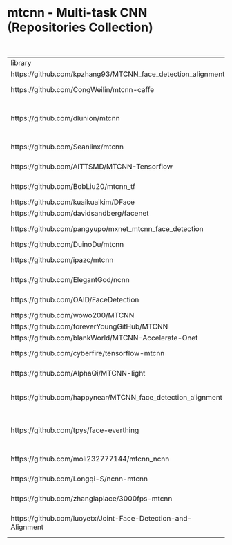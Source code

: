 # mtcnn - Multi-task CNN (Repositories Collection)

<table>  
    <tr>
        <td>library</td>
        <td>language</td>
        <td>dependencies</td>
        <td>hasTraining</td>
        <td>comments</td>
    </tr>
    <tr>
        <td>https://github.com/kpzhang93/MTCNN_face_detection_alignment</td>
        <td>matlab</td>
        <td>caffe</td>
        <td>no</td>
        <td>original</td>
    </tr>
    <tr>
        <td>https://github.com/CongWeilin/mtcnn-caffe</td>
        <td>python</td>
        <td>caffe</td>
        <td>yes</td>
        <td>a training reproduction</td>
    </tr>
    <tr>
        <td>https://github.com/dlunion/mtcnn</td>
        <td>c++</td>
        <td>caffe</td>
        <td>yes</td>
        <td>a training reproduction similar to CongWeiLin</td>
    </tr>
    <tr>
        <td>https://github.com/Seanlinx/mtcnn</td>
        <td>python</td>
        <td>mtcnn</td>
        <td>yes</td>
        <td>a good mxnet reproduction</td>
    </tr>
    <tr>
        <td>https://github.com/AITTSMD/MTCNN-Tensorflow</td>
        <td>python</td>
        <td>tensorflow</td>
        <td>yes</td>
        <td>followed the paper closely</td>
    </tr>
    <tr>
        <td>https://github.com/BobLiu20/mtcnn_tf</td>
        <td>python</td>
        <td>tensorflow</td>
        <td>yes</td>
        <td>similar to AITTSMD</td>
    </tr>
    <tr>
        <td>https://github.com/kuaikuaikim/DFace</td>
        <td>python</td>
        <td>pytorch</td>
        <td>yes</td>
        <td>DFace</td>
    </tr>  
    <tr>
        <td>https://github.com/davidsandberg/facenet</td>
        <td>python</td>
        <td>tensorflow</td>
        <td></td>
        <td>the most popular</td>
    </tr>
    <tr>
        <td>https://github.com/pangyupo/mxnet_mtcnn_face_detection</td>
        <td>python</td>
        <td>mxnet, opencv</td>
        <td></td>
        <td></td>
    </tr>
    <tr>
        <td>https://github.com/DuinoDu/mtcnn</td>
        <td>python</td>
        <td>caffe, opencv</td>
        <td></td>
        <td></td>
    </tr>
    <tr>
        <td>https://github.com/ipazc/mtcnn</td>
        <td>python</td>
        <td>tensorflow, opencv</td>
        <td></td>
        <td></td>
    </tr>
    <tr>
        <td>https://github.com/ElegantGod/ncnn</td>
        <td>C++</td>
        <td></td>
        <td></td>
        <td>extends Tencent/ncnn</td>
    </tr>
    <tr>
        <td>https://github.com/OAID/FaceDetection</td>
        <td>C++</td>
        <td>caffe / mxnet / tensorflow</td>
        <td></td>
        <td></td>
    </tr>
    <tr>
        <td>https://github.com/wowo200/MTCNN</td>
        <td>C++</td>
        <td>caffe, opencv</td>
        <td></td>
        <td></td>
    </tr>
    <tr>
        <td>https://github.com/foreverYoungGitHub/MTCNN</td>
        <td>C++</td>
        <td>caffe, opencv</td>
        <td></td>
        <td></td>
    </tr>
    <tr>
        <td>https://github.com/blankWorld/MTCNN-Accelerate-Onet</td>
        <td>C++</td>
        <td>caffe, opencv</td>
        <td></td>
        <td></td>
    </tr>
    <tr>
        <td>https://github.com/cyberfire/tensorflow-mtcnn</td>
        <td>C++ / python</td>
        <td>tensorflow, opencv</td>
        <td></td>
        <td></td>
    </tr>
    <tr>
        <td>https://github.com/AlphaQi/MTCNN-light</td>
        <td>C++</td>
        <td>opencv, openblas</td>
        <td></td>
        <td></td>
    </tr>
    <tr>
        <td>https://github.com/happynear/MTCNN_face_detection_alignment</td>
        <td>C++</td>
        <td>caffe, matlab, Pdollar toolbox</td>
        <td>no</td>
        <td></td>
    </tr>
    <tr>
        <td>https://github.com/tpys/face-everthing</td>
        <td>C++</td>
        <td>opencv, Boost, SphereCaffe, CUDA</td>
        <td>no</td>
        <td></td>
    </tr>
    <tr>
        <td>https://github.com/moli232777144/mtcnn_ncnn</td>
        <td>C++</td>
        <td>opencv, ncnn, protobuf</td>
        <td></td>
        <td></td>
    </tr>
    <tr>
        <td>https://github.com/Longqi-S/ncnn-mtcnn</td>
        <td>C++</td>
        <td></td>
        <td></td>
        <td>extends ElegantGod/ncnn</td>
    </tr>
        <tr>
        <td>https://github.com/zhanglaplace/3000fps-mtcnn</td>
        <td>C++</td>
        <td>opencv, caffe</td>
        <td>yes</td>
        <td>68keypoints but no model</td>
    </tr>
    <tr>
        <td>https://github.com/luoyetx/Joint-Face-Detection-and-Alignment</td>
        <td>C++</td>
        <td>opencv, mxnet</td>
        <td></td>
        <td>mtcnn caffe memory leak issue</td>
    </tr>
</table>
